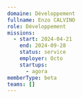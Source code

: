 ```yaml
---
domaine: Développement
fullname: Enzo CALVINO
role: Développement
missions:
  - start: 2024-04-21
    end: 2024-09-28
    status: service
    employer: Octo
    startups:
      - agora
memberType: beta
teams: []
---
```


